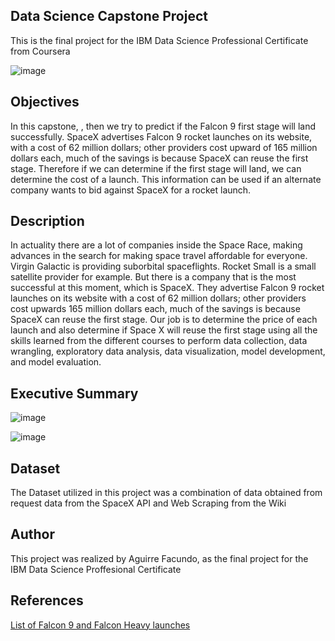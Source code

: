 ## Data Science Capstone Project

This is the final project for the IBM Data Science Professional Certificate from Coursera

![image](https://github.com/user-attachments/assets/2c88985e-6dc2-4dfc-80c5-9061411e5d19)

## Objectives

In this capstone, , then we try to predict if the Falcon 9 first stage will land successfully. SpaceX advertises Falcon 9 rocket launches on its website, with a cost of 62 million dollars; other providers cost upward of 165 million dollars each, much of the savings is because SpaceX can reuse the first stage. Therefore if we can determine if the first stage will land, we can determine the cost of a launch. This information can be used if an alternate company wants to bid against SpaceX for a rocket launch.

## Description
In actuality there are a lot of companies inside the Space Race, making advances in the search for making space travel affordable for everyone. Virgin Galactic is providing suborbital spaceflights. Rocket Small is a small satellite provider for example. But there is a company that is the most successful at this moment, which is SpaceX. They advertise Falcon 9 rocket launches on its website with a cost of 62 million dollars; other providers cost upwards 165 million dollars each, much of the savings is because SpaceX can reuse the first stage. Our job is  to determine the price of each launch and also determine if Space X will reuse the first stage using all the skills learned from the different courses to perform data collection, data wrangling, exploratory data analysis, data visualization, model development, and model evaluation.​

## Executive Summary
![image](https://github.com/user-attachments/assets/b3aabc19-c297-4d2e-ad35-9c7390dbd5b3)

![image](https://github.com/user-attachments/assets/98dd021e-d609-4322-8265-5530df7f8ae8)


## Dataset
The Dataset utilized in this project was a combination of data obtained from request data from the SpaceX API and Web Scraping from the Wiki

## Author
This project was realized by Aguirre Facundo, as the final project for the IBM Data Science Proffesional Certificate

## References
 [List of Falcon 9 and Falcon Heavy launches](https://en.wikipedia.org/wiki/List_of_Falcon_9_and_Falcon_Heavy_launches)
